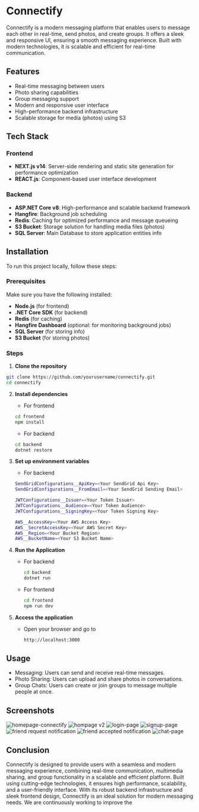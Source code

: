 # Connectify

Connectify is a modern messaging platform that enables users to message each other in real-time, send photos, and create groups. It offers a sleek and responsive UI, ensuring a smooth messaging experience. Built with modern technologies, it is scalable and efficient for real-time communication.

## Features

- Real-time messaging between users
- Photo sharing capabilities
- Group messaging support
- Modern and responsive user interface
- High-performance backend infrastructure
- Scalable storage for media (photos) using S3

## Tech Stack

### Frontend

- **NEXT.js v14**: Server-side rendering and static site generation for performance optimization
- **REACT.js**: Component-based user interface development

### Backend

- **ASP.NET Core v8**: High-performance and scalable backend framework
- **Hangfire**: Background job scheduling
- **Redis**: Caching for optimized performance and message queueing
- **S3 Bucket**: Storage solution for handling media files (photos)
- **SQL Server**: Main Database to store application entities info

## Installation

To run this project locally, follow these steps:

### Prerequisites

Make sure you have the following installed:

- **Node.js** (for frontend)
- **.NET Core SDK** (for backend)
- **Redis** (for caching)
- **Hangfire Dashboard** (optional: for monitoring background jobs)
- **SQL Server** (for storing info)
- **S3 Bucket** (for storing photos)

### Steps

1. **Clone the repository**

  ```bash
  git clone https://github.com/yourusername/connectify.git
  cd connectify
  ```

2. **Install dependencies**
   - For frontend
   
    ```bash
    cd frontend
    npm install
    ```
   - For backend
  
   ```bash
   cd backend
   dotnet restore
   ```
3. **Set up environment variables**
   - For backend
   ```bash
   SendGridConfigurations__ApiKey=<Your SendGrid Api Key>
   SendGridConfigurations__FromEmail=<Your SendGrid Sending Email>

   JWTConfigurations__Issuer=<Your Token Issuer>
   JWTConfigurations__Audience=<Your Token Audience>
   JWTConfigurations__SigningKey=<Your Token Signing Key>

   AWS__AccessKey=<Your AWS Access Key>
   AWS__SecretAccessKey=<Your AWS Secret Key>
   AWS__Region=<Your Bucket Region>
   AWS__BucketName=<Your S3 Bucket Name>
   ```
4. **Run the Application**
   - For backend
     ```bash
     cd backend
     dotnet run
     ```
   - For frontend
     ```bash
     cd frontend
     npm run dev
     ```
5. **Access the application**
   - Open your browser and go to
     ```bash
     http://localhost:3000
     ```

## Usage
- Messaging: Users can send and receive real-time messages.
- Photo Sharing: Users can upload and share photos in conversations.
- Group Chats: Users can create or join groups to message multiple people at once.

## Screenshots

![homepage-connectify](https://github.com/user-attachments/assets/80d68938-ccda-4a20-97a9-dd580f10bb68)
![hompage v2](https://github.com/user-attachments/assets/2fb4716f-ddcc-4366-a716-be02518619c8)
![login-page](https://github.com/user-attachments/assets/414df5c2-e779-49c2-9391-90502acec508)
![signup-page](https://github.com/user-attachments/assets/643d60ee-1a1d-45d9-bc37-a9363e5b3760)
![friend request notification](https://github.com/user-attachments/assets/3344fa5a-e506-405d-9720-0ceaf9e6fcb5)
![friend accepted notification](https://github.com/user-attachments/assets/0e3ffbdf-c1f5-47a1-af58-eda46500300d)
![chat-page](https://github.com/user-attachments/assets/8eb70a50-35a7-4e28-95ab-053c1293725b)


## Conclusion
Connectify is designed to provide users with a seamless and modern messaging experience, combining real-time communication, multimedia sharing, and group functionality in a scalable and efficient platform. Built using cutting-edge technologies, it ensures high performance, scalability, and a user-friendly interface. With its robust backend infrastructure and sleek frontend design, Connectify is an ideal solution for modern messaging needs. We are continuously working to improve the
